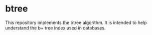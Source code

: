 # btree 
This repository implements the btree algorithm. 
It is intended to help understand the b+ tree index used in databases.